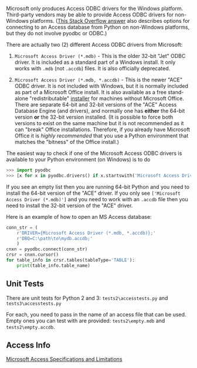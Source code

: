 Microsoft only produces Access ODBC drivers for the Windows platform. Third-party vendors may be able to provide Access ODBC drivers for non-Windows platforms. ([This Stack Overflow answer](https://stackoverflow.com/a/25614063/2144390) also describes options for connecting to an Access database from Python on non-Windows platforms, but they do not involve pyodbc or ODBC.)

There are actually two (2) different Access ODBC drivers from Microsoft:

1. `Microsoft Access Driver (*.mdb)` - This is the older 32-bit "Jet" ODBC driver. It is included as a standard part of a Windows install. It only works with `.mdb` (not `.accdb`) files. It is also officially deprecated.

2. `Microsoft Access Driver (*.mdb, *.accdb)` - This is the newer "ACE" ODBC driver. It is not included with Windows, but it is normally included as part of a Microsoft Office install. It is also available as a free stand-alone "redistributable" [installer](https://www.microsoft.com/en-US/download/details.aspx?id=13255) for machines without Microsoft Office. There are separate 64-bit and 32-bit versions of the "ACE" Access Database Engine (and drivers), and normally one has **either** the 64-bit version **or** the 32-bit version installed. (It is possible to force both versions to exist on the same machine but it is not recommended as it can "break" Office installations. Therefore, if you already have Microsoft Office it is *highly recommended* that you use a Python environment that matches the "bitness" of the Office install.)

The easiest way to check if one of the Microsoft Access ODBC drivers is available to your Python environment (on Windows) is to do

```python
>>> import pyodbc
>>> [x for x in pyodbc.drivers() if x.startswith('Microsoft Access Driver')]
```

If you see an empty list then you are running 64-bit Python and you need to install the 64-bit version of the "ACE" driver. If you only see `['Microsoft Access Driver (*.mdb)']` and you need to work with an `.accdb` file then you need to install the 32-bit version of the "ACE" driver.

Here is an example of how to open an MS Access database:

```python
conn_str = (
    r'DRIVER={Microsoft Access Driver (*.mdb, *.accdb)};'
    r'DBQ=C:\path\to\mydb.accdb;'
    )
cnxn = pyodbc.connect(conn_str)
crsr = cnxn.cursor()
for table_info in crsr.tables(tableType='TABLE'):
    print(table_info.table_name)
```

## Unit Tests

There are unit tests for Python 2 and 3: `tests2\accesstests.py` and `tests3\accesstests.py`

For each, you need to pass in the name of an access file that can be used.  Empty ones you can test with are provided: `tests2\empty.mdb` and `tests2\empty.accdb`.

## Access Info

[Microsoft Access Specifications and Limitations](http://office.microsoft.com/en-ca/access-help/access-2010-specifications-HA010341462.aspx)
